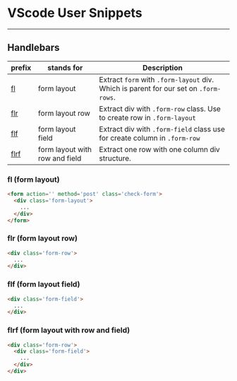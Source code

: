 # VScode User Snippets 
---
## Handlebars
|prefix|stands for|Description
---|---|---
[fl](#fl)|form layout|Extract `form` with `.form-layout` div. Which is parent for our set on `.form-rows`.
[flr](#flr)|form layout row |Extract div with `.form-row` class. Use to create row in `.form-layout`
[flf](#flf)|form layout field|Extract div with `.form-field` class use for create column in `.form-row`
[flrf](#flrf)|form layout with row and field| Extract one row with one column div structure.

### fl (form layout)
```html
<form action='' method='post' class='check-form'>
  <div class='form-layout'>
    ...
  </div>
</form>
```

### flr (form layout row)
```html
<div class='form-row'>
  ...
</div>
```

### flf (form layout field)
```html
<div class='form-field'>
  ...
</div>
```
### flrf (form layout with row and field)
```html
<div class='form-row'>
  <div class='form-field'>
    ...
  </div>
</div>
```


